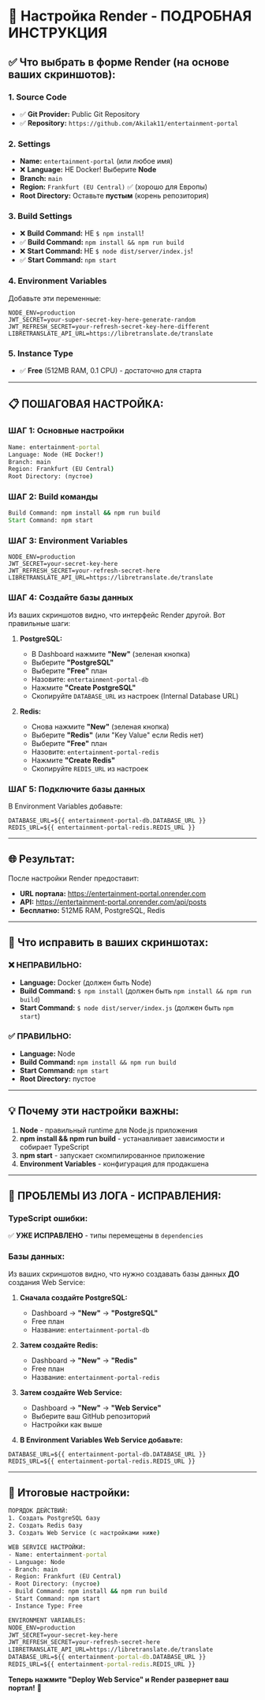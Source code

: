 # 🚀 Настройка Render - ПОДРОБНАЯ ИНСТРУКЦИЯ

## ✅ **Что выбрать в форме Render (на основе ваших скриншотов):**

### 1. **Source Code**
- ✅ **Git Provider:** Public Git Repository
- ✅ **Repository:** `https://github.com/Akilak11/entertainment-portal`

### 2. **Settings**
- **Name:** `entertainment-portal` (или любое имя)
- ❌ **Language:** НЕ Docker! Выберите **Node**
- **Branch:** `main`
- **Region:** `Frankfurt (EU Central)` ✅ (хорошо для Европы)
- **Root Directory:** Оставьте **пустым** (корень репозитория)

### 3. **Build Settings**
- ❌ **Build Command:** НЕ `$ npm install`!
- ✅ **Build Command:** `npm install && npm run build`
- ❌ **Start Command:** НЕ `$ node dist/server/index.js`!
- ✅ **Start Command:** `npm start`

### 4. **Environment Variables**
Добавьте эти переменные:
```env
NODE_ENV=production
JWT_SECRET=your-super-secret-key-here-generate-random
JWT_REFRESH_SECRET=your-refresh-secret-key-here-different
LIBRETRANSLATE_API_URL=https://libretranslate.de/translate
```

### 5. **Instance Type**
- ✅ **Free** (512MB RAM, 0.1 CPU) - достаточно для старта

---

## 📋 **ПОШАГОВАЯ НАСТРОЙКА:**

### ШАГ 1: Основные настройки
```cmd
Name: entertainment-portal
Language: Node (НЕ Docker!)
Branch: main
Region: Frankfurt (EU Central)
Root Directory: (пустое)
```

### ШАГ 2: Build команды
```cmd
Build Command: npm install && npm run build
Start Command: npm start
```

### ШАГ 3: Environment Variables
```env
NODE_ENV=production
JWT_SECRET=your-secret-key-here
JWT_REFRESH_SECRET=your-refresh-secret-here
LIBRETRANSLATE_API_URL=https://libretranslate.de/translate
```

### ШАГ 4: Создайте базы данных
Из ваших скриншотов видно, что интерфейс Render другой. Вот правильные шаги:

1. **PostgreSQL:**
   - В Dashboard нажмите **"New"** (зеленая кнопка)
   - Выберите **"PostgreSQL"**
   - Выберите **"Free"** план
   - Назовите: `entertainment-portal-db`
   - Нажмите **"Create PostgreSQL"**
   - Скопируйте `DATABASE_URL` из настроек (Internal Database URL)

2. **Redis:**
   - Снова нажмите **"New"** (зеленая кнопка)
   - Выберите **"Redis"** (или "Key Value" если Redis нет)
   - Выберите **"Free"** план
   - Назовите: `entertainment-portal-redis`
   - Нажмите **"Create Redis"**
   - Скопируйте `REDIS_URL` из настроек

### ШАГ 5: Подключите базы данных
В Environment Variables добавьте:
```env
DATABASE_URL=${{ entertainment-portal-db.DATABASE_URL }}
REDIS_URL=${{ entertainment-portal-redis.REDIS_URL }}
```

---

## 🌐 **Результат:**

После настройки Render предоставит:
- **URL портала:** https://entertainment-portal.onrender.com
- **API:** https://entertainment-portal.onrender.com/api/posts
- **Бесплатно:** 512МБ RAM, PostgreSQL, Redis

---

## 🔧 **Что исправить в ваших скриншотах:**

### ❌ **НЕПРАВИЛЬНО:**
- **Language:** Docker (должен быть Node)
- **Build Command:** `$ npm install` (должен быть `npm install && npm run build`)
- **Start Command:** `$ node dist/server/index.js` (должен быть `npm start`)

### ✅ **ПРАВИЛЬНО:**
- **Language:** Node
- **Build Command:** `npm install && npm run build`
- **Start Command:** `npm start`
- **Root Directory:** пустое

---

## 💡 **Почему эти настройки важны:**

1. **Node** - правильный runtime для Node.js приложения
2. **npm install && npm run build** - устанавливает зависимости и собирает TypeScript
3. **npm start** - запускает скомпилированное приложение
4. **Environment Variables** - конфигурация для продакшена

---

## 🚨 **ПРОБЛЕМЫ ИЗ ЛОГА - ИСПРАВЛЕНИЯ:**

### TypeScript ошибки:
✅ **УЖЕ ИСПРАВЛЕНО** - типы перемещены в `dependencies`

### Базы данных:
Из ваших скриншотов видно, что нужно создавать базы данных **ДО** создания Web Service:

1. **Сначала создайте PostgreSQL:**
   - Dashboard → **"New"** → **"PostgreSQL"**
   - Free план
   - Название: `entertainment-portal-db`

2. **Затем создайте Redis:**
   - Dashboard → **"New"** → **"Redis"**
   - Free план
   - Название: `entertainment-portal-redis`

3. **Затем создайте Web Service:**
   - Dashboard → **"New"** → **"Web Service"**
   - Выберите ваш GitHub репозиторий
   - Настройки как выше

4. **В Environment Variables Web Service добавьте:**
```env
DATABASE_URL=${{ entertainment-portal-db.DATABASE_URL }}
REDIS_URL=${{ entertainment-portal-redis.REDIS_URL }}
```

---

## 🎯 **Итоговые настройки:**

```cmd
ПОРЯДОК ДЕЙСТВИЙ:
1. Создать PostgreSQL базу
2. Создать Redis базу
3. Создать Web Service (с настройками ниже)

WEB SERVICE НАСТРОЙКИ:
- Name: entertainment-portal
- Language: Node
- Branch: main
- Region: Frankfurt (EU Central)
- Root Directory: (пустое)
- Build Command: npm install && npm run build
- Start Command: npm start
- Instance Type: Free

ENVIRONMENT VARIABLES:
NODE_ENV=production
JWT_SECRET=your-secret-key-here
JWT_REFRESH_SECRET=your-refresh-secret-here
LIBRETRANSLATE_API_URL=https://libretranslate.de/translate
DATABASE_URL=${{ entertainment-portal-db.DATABASE_URL }}
REDIS_URL=${{ entertainment-portal-redis.REDIS_URL }}
```

**Теперь нажмите "Deploy Web Service" и Render развернет ваш портал!** 🚀

